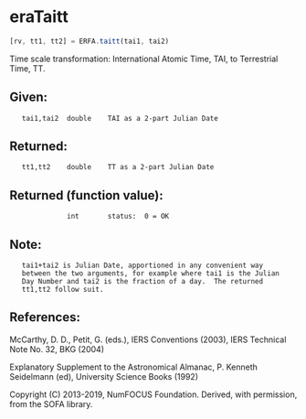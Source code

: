 # eraTaitt

```js
[rv, tt1, tt2] = ERFA.taitt(tai1, tai2)
```

Time scale transformation:  International Atomic Time, TAI, to
Terrestrial Time, TT.

## Given:
```
   tai1,tai2  double    TAI as a 2-part Julian Date
```

## Returned:
```
   tt1,tt2    double    TT as a 2-part Julian Date
```

## Returned (function value):
```
              int       status:  0 = OK
```

## Note:

```
   tai1+tai2 is Julian Date, apportioned in any convenient way
   between the two arguments, for example where tai1 is the Julian
   Day Number and tai2 is the fraction of a day.  The returned
   tt1,tt2 follow suit.
```

## References:

   McCarthy, D. D., Petit, G. (eds.), IERS Conventions (2003),
   IERS Technical Note No. 32, BKG (2004)

   Explanatory Supplement to the Astronomical Almanac,
   P. Kenneth Seidelmann (ed), University Science Books (1992)

Copyright (C) 2013-2019, NumFOCUS Foundation.
Derived, with permission, from the SOFA library.
